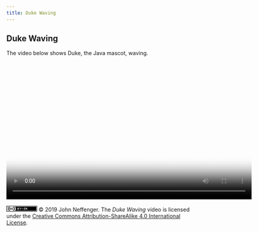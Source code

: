 ```yaml
---
title: Duke Waving
---
```

## Duke Waving

The video below shows Duke, the Java mascot, waving.

<video src="videos/duke-2019-03-22.webm" poster="images/duke-2019-03-22-360.png" width="640" height="360" controls>
<p><em>To view the video, your browser must support the WebM format with VP9 encoding.</em></p>
</video>

[![CC BY-SA 4.0](images/by-sa.png)](http://creativecommons.org/licenses/by-sa/4.0/) © 2019 John Neffenger. The *Duke Waving* video is licensed under the [Creative Commons Attribution-ShareAlike 4.0 International License](http://creativecommons.org/licenses/by-sa/4.0/).
